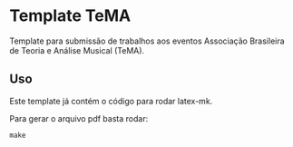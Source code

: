 # Template TeMA #

Template para submissão de trabalhos aos eventos Associação Brasileira de Teoria e Análise Musical (TeMA).

## Uso ##
Este template já contém o código para rodar latex-mk.

Para gerar o arquivo pdf basta rodar:

    make
